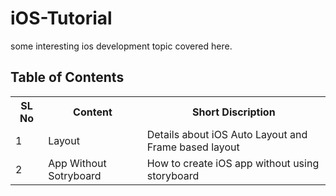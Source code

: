 # iOS-Tutorial
some interesting ios development topic covered here. 

## Table of Contents

<table>
<tr>
<th> SL No</th>
<th> Content </th>
<th> Short Discription </th>
</tr>

<tr>
<td> 1 </td>
<td> <a herf="https://github.com/shameem17/iOS-Tutorial/blob/master/Layouts.md" target="_blank"> Layout </a> </td>

<td> Details about iOS Auto Layout and Frame based layout </td>
</tr>
<tr>
<td> 2 </td>
<td> <a herf="https://github.com/shameem17/iOS-Tutorial/blob/master/AppWithoutStoryBoard.md" target="_blank"> App Without Sotryboard </a> </td>

<td> How to create iOS app without using storyboard </td>
</tr>

</table>